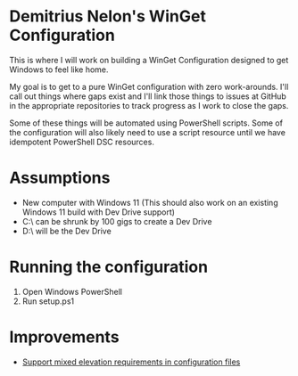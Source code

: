 # Demitrius Nelon's WinGet Configuration
This is where I will work on building a WinGet Configuration designed to get Windows to feel like home.

My goal is to get to a pure WinGet configuration with zero work-arounds. I'll call out things where gaps exist and I'll link those things to issues at GitHub in the appropriate repositories to track progress as I work to close the gaps.

Some of these things will be automated using PowerShell scripts. Some of the configuration will also likely need to use a script resource until we have idempotent PowerShell DSC resources.

# Assumptions
* New computer with Windows 11 (This should also work on an existing Windows 11 build with Dev Drive support)
* C:\ can be shrunk by 100 gigs to create a Dev Drive
* D:\ will be the Dev Drive

# Running the configuration
1. Open Windows PowerShell
2. Run setup.ps1

# Improvements
* [Support mixed elevation requirements in configuration files](https://github.com/microsoft/winget-cli/issues/4353)
